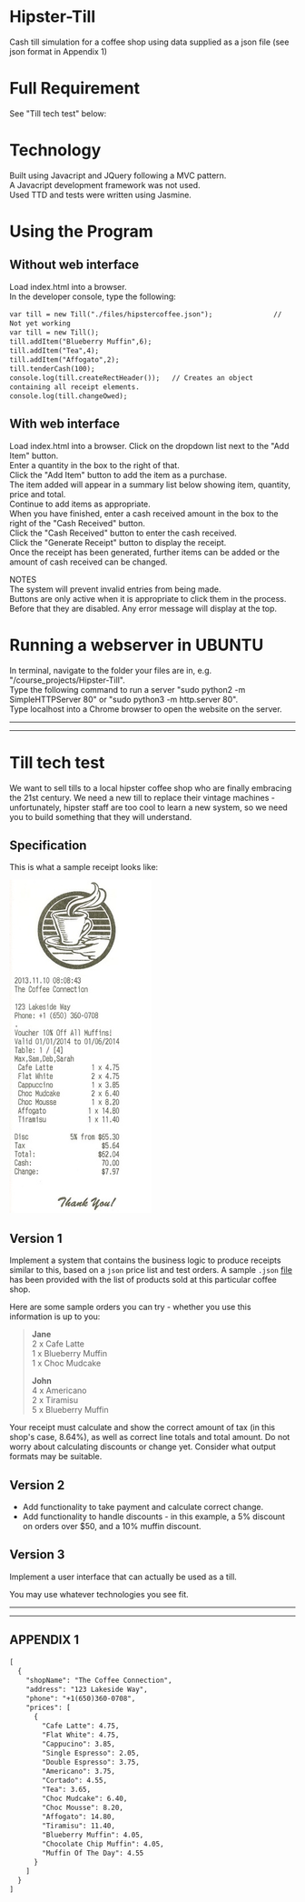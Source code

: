 # Hipster-Till
Cash till simulation for a coffee shop using data supplied as a json file (see json format in Appendix 1)

# Full Requirement
See "Till tech test" below:

# Technology
Built using Javacript and JQuery following a MVC pattern.  
A Javacript development framework was not used.  
Used TTD and tests were written using Jasmine.  

# Using the Program
## Without web interface
Load index.html into a browser.  
In the developer console, type the following:
```
var till = new Till("./files/hipstercoffee.json");               // Not yet working  
var till = new Till();  
till.addItem("Blueberry Muffin",6);  
till.addItem("Tea",4);  
till.addItem("Affogato",2);  
till.tenderCash(100);  
console.log(till.createRectHeader());   // Creates an object containing all receipt elements.  
console.log(till.changeOwed);  
```
## With web interface  
Load index.html into a browser.
Click on the dropdown list next to the "Add Item" button.  
Enter a quantity in the box to the right of that.  
Click the "Add Item" button to add the item as a purchase.  
The item added will appear in a summary list below showing item, quantity, price and total.  
Continue to add items as appropriate.  
When you have finished, enter a cash received amount in the box to the right of the "Cash Received" button.  
Click the "Cash Received" button to enter the cash received.  
Click the "Generate Receipt" button to display the receipt.  
Once the receipt has been generated, further items can be added or the amount of cash received can be changed.  

NOTES  
The system will prevent invalid entries from being made.  
Buttons are only active when it is appropriate to click them in the process. Before that they are disabled.
Any error message will display at the top.  


# Running a webserver in UBUNTU
In terminal, navigate to the folder your files are in, e.g. "/course_projects/Hipster-Till".  
Type the following command to run a server "sudo python2 -m SimpleHTTPServer 80" or "sudo python3 -m http.server 80".  
Type localhost into a Chrome browser to open the website on the server.  

---
---

Till tech test
==============

We want to sell tills to a local hipster coffee shop who are finally embracing the 21st century. We need a new till to replace their vintage machines - unfortunately, hipster staff are too cool to learn a new system, so we need you to build something that they will understand.

Specification
-------------

This is what a sample receipt looks like:

![a receipt](images/receipt.jpg)


Version 1
---------

Implement a system that contains the business logic to produce receipts similar to this, based on a `json` price list and test orders. A sample `.json` [file](hipstercoffee.json) has been provided with the list of products sold at this particular coffee shop.

Here are some sample orders you can try - whether you use this information is up to you:

> **Jane**  
> 2 x Cafe Latte  
> 1 x Blueberry Muffin  
> 1 x Choc Mudcake  
>
> **John**  
> 4 x Americano  
> 2 x Tiramisu  
> 5 x Blueberry Muffin  

Your receipt must calculate and show the correct amount of tax (in this shop's case, 8.64%), as well as correct line totals and total amount. Do not worry about calculating discounts or change yet. Consider what output formats may be suitable.

Version 2
---------

- Add functionality to take payment and calculate correct change.  
- Add functionality to handle discounts - in this example, a 5% discount on orders over $50, and a 10% muffin discount.

Version 3
---------

Implement a user interface that can actually be used as a till.

You may use whatever technologies you see fit.

---
---

APPENDIX 1
----------
```
[
  {
    "shopName": "The Coffee Connection",
    "address": "123 Lakeside Way",
    "phone": "+1(650)360-0708",
    "prices": [
      {
        "Cafe Latte": 4.75,
        "Flat White": 4.75,
        "Cappucino": 3.85,
        "Single Espresso": 2.05,
        "Double Espresso": 3.75,
        "Americano": 3.75,
        "Cortado": 4.55,
        "Tea": 3.65,
        "Choc Mudcake": 6.40,
        "Choc Mousse": 8.20,
        "Affogato": 14.80,
        "Tiramisu": 11.40,
        "Blueberry Muffin": 4.05,
        "Chocolate Chip Muffin": 4.05,
        "Muffin Of The Day": 4.55
      }
    ]
  }
]
```
